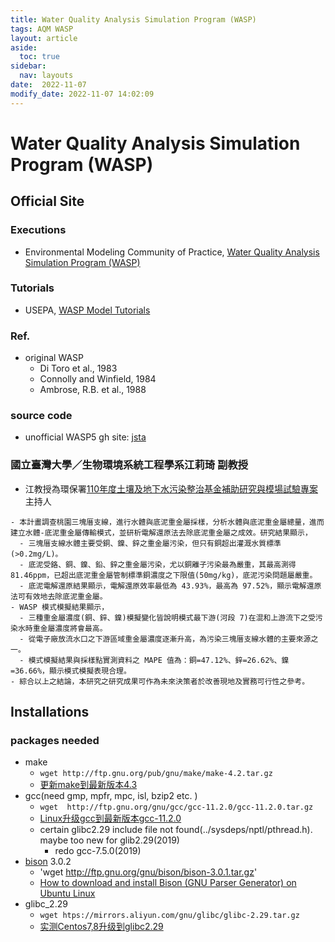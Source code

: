```yaml
---
title: Water Quality Analysis Simulation Program (WASP)
tags: AQM WASP
layout: article
aside:
  toc: true
sidebar:
  nav: layouts
date:  2022-11-07
modify_date: 2022-11-07 14:02:09
---
```


# Water Quality Analysis Simulation Program (WASP)
## Official Site
### Executions
- Environmental Modeling Community of Practice, [Water Quality Analysis Simulation Program (WASP)](https://www.epa.gov/ceam/water-quality-analysis-simulation-program-wasp)

### Tutorials
- USEPA, [WASP Model Tutorials](https://www.epa.gov/ceam/wasp-model-tutorials)

### Ref.
- original WASP
  - Di Toro et al., 1983
  - Connolly and Winfield, 1984
  - Ambrose, R.B. et al., 1988

### source code
- unofficial WASP5 gh site: [jsta](https://github.com/jsta/wasp.git)

### 國立臺灣大學／生物環境系統工程學系江莉琦 副教授
- 江教授為環保署[110年度土壤及地下水污染整治基金補助研究與模場試驗專案][江莉琦2022]主持人

```
- 本計畫調查桃園三塊厝支線，進行水體與底泥重金屬採樣，分析水體與底泥重金屬總量，進而建立水體-底泥重金屬傳輸模式，並研析電解還原法去除底泥重金屬之成效。研究結果顯示，
  - 三塊厝支線水體主要受銅、鎳、鋅之重金屬污染，但只有銅超出灌溉水質標準(>0.2mg/L)。
  - 底泥受鉻、銅、鎳、鉛、鋅之重金屬污染，尤以銅離子污染最為嚴重，其最高測得 81.46ppm，已超出底泥重金屬管制標準銅濃度之下限值(50mg/kg)，底泥污染問題屬嚴重。
  - 底泥電解還原結果顯示，電解還原效率最低為 43.93%，最高為 97.52%，顯示電解還原法可有效地去除底泥重金屬。
- WASP 模式模擬結果顯示，
  - 三種重金屬濃度(銅、鋅、鎳)模擬變化皆說明模式最下游(河段 7)在混和上游流下之受污染水時重金屬濃度將會最高。
  - 從電子廠放流水口之下游區域重金屬濃度逐漸升高，為污染三塊厝支線水體的主要來源之一。
  - 模式模擬結果與採樣點實測資料之 MAPE 值為：銅=47.12%、鋅=26.62%、鎳=36.66%，顯示模式模擬表現合理。
- 綜合以上之結論，本研究之研究成果可作為未來決策者於改善現地及實務可行性之參考。
```

## Installations
### packages needed
- make
  - `wget http://ftp.gnu.org/pub/gnu/make/make-4.2.tar.gz`
  - [更新make到最新版本4.3](https://blog.csdn.net/qq_41054313/article/details/119455667?spm=1001.2014.3001.5502)
- gcc(need gmp, mpfr, mpc, isl, bzip2 etc. )
  - `wget  http://ftp.gnu.org/gnu/gcc/gcc-11.2.0/gcc-11.2.0.tar.gz `
  - [Linux升级gcc到最新版本gcc-11.2.0](https://blog.csdn.net/qq_41054313/article/details/119453611)
  - certain glibc2.29 include file not found(../sysdeps/nptl/pthread.h). maybe too new for glib2.29(2019)
    - redo gcc-7.5.0(2019)    
- [bison](https://www.gnu.org/software/bison/) 3.0.2
  - 'wget http://ftp.gnu.org/gnu/bison/bison-3.0.1.tar.gz'
  - [How to download and install Bison (GNU Parser Generator) on Ubuntu Linux](https://geeksww.com/tutorials/miscellaneous/bison_gnu_parser_generator/installation/installing_bison_gnu_parser_generator_ubuntu_linux.php#download_bison)
- glibc_2.29
  - `wget htps://mirrors.aliyun.com/gnu/glibc/glibc-2.29.tar.gz`
  - [实测Centos7,8升级到glibc2.29](https://blog.csdn.net/u014793522/article/details/123553248)


[江莉琦2022]: <https://srfs.epa.gov.tw/Web/FileDownload.ashx?file=Finalized_20220401170959.pdf> "國立臺灣大學／生物環境系統工程學系江莉琦 副教授 (2022). 農用渠道底泥重金屬傳輸機制與電解還原法整治技術之研析 (期末報告（定稿） No. LAB-R-I-H1-M), 110年度土壤及地下水污染整治基金補助研究與模場試驗專案. 行政院環境保護署, 台北市."

